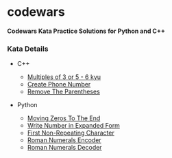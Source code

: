 # codewars

**Codewars Kata Practice Solutions for Python and C++**

### Kata Details

- C++
  - [Multiples of 3 or 5 - 6 kyu](https://www.codewars.com/kata/514b92a657cdc65150000006/cpp)
  - [Create Phone Number](https://www.codewars.com/kata/525f50e3b73515a6db000b83/cpp)
  - [Remove The Parentheses](https://www.codewars.com/kata/5f7c38eb54307c002a2b8cc8/cpp)

- Python
  - [Moving Zeros To The End](https://www.codewars.com/kata/52597aa56021e91c93000cb0/python)
  - [Write Number in Expanded Form](https://www.codewars.com/kata/5842df8ccbd22792a4000245/python)
  - [First Non-Repeating Character](https://www.codewars.com/kata/52bc74d4ac05d0945d00054e/python)
  - [Roman Numerals Encoder](https://www.codewars.com/kata/51b62bf6a9c58071c600001b/python)
  - [Roman Numerals Decoder](https://www.codewars.com/kata/51b6249c4612257ac0000005/python)
